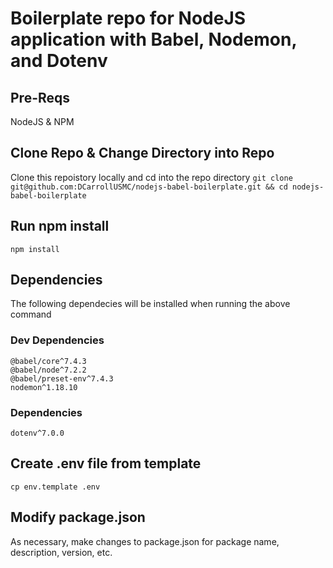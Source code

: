 # Boilerplate repo for NodeJS application with Babel, Nodemon, and Dotenv

## Pre-Reqs
NodeJS & NPM

## Clone Repo & Change Directory into Repo
Clone this repoistory locally and cd into the repo directory
`git clone git@github.com:DCarrollUSMC/nodejs-babel-boilerplate.git && cd nodejs-babel-boilerplate`

## Run npm install
`npm install`

## Dependencies
The following dependecies will be installed when running the above command

### Dev Dependencies
```
@babel/core^7.4.3
@babel/node^7.2.2
@babel/preset-env^7.4.3
nodemon^1.18.10
```

### Dependencies
`dotenv^7.0.0`

## Create .env file from template
`cp env.template .env`

## Modify package.json
As necessary, make changes to package.json for package name, description, version, etc.